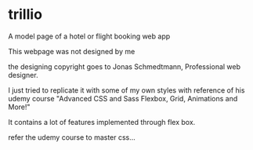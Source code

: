 # trillio
A model page of a hotel or flight booking web app 

This webpage was not designed by me

the designing copyright goes to Jonas Schmedtmann, Professional web designer.

I just tried to replicate it with some of my own styles with reference of his udemy course "Advanced CSS and Sass Flexbox, Grid, Animations and More!"

It contains a lot of features implemented through flex box.

refer the udemy course to master css...
